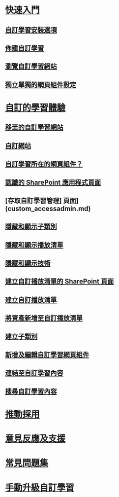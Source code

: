 # [快速入門](index.md)
## [自訂學習安裝選項](custom_setupoptions.md)
## [佈建自訂學習](custom_provision.md)
## [瀏覽自訂學習網站](sitecontent.md)
## [獨立單獨的網頁組件設定](custom_manualsetup.md)
# [自訂的學習體驗](custom_overview.md)
## [移至的自訂學習網站](custom_goto.md)
## [自訂網站](custom_edithelp.md)
## [自訂學習所在的網頁組件？](custom_whereiswebpart.md)
## [認識的 SharePoint 應用程式頁面](custom_apppages.md)
## [存取自訂學習管理] 頁面](custom_accessadmin.md)
## [隱藏和顯示子類別](custom_hideshowsub.md)
## [隱藏和顯示播放清單](custom_hideshowplaylists.md)
## [隱藏和顯示技術](custom_hideshowtech.md)
## [建立自訂播放清單的 SharePoint 頁面](custom_createnewpage.md)
## [建立自訂播放清單](custom_createnewplaylist.md)
## [將資產新增至自訂播放清單](custom_addassets.md)
## [建立子類別](custom_createnewcat.md)
## [新增及編輯自訂學習網頁組件](custom_addwebpart.md)
## [連結至自訂學習內容](custom_linking.md)
## [搜尋自訂學習內容](custom_search.md)
# [推動採用](driveadoption.md)
# [意見反應及支援](feedback.md)
# [常見問題集](faq.md)
# [手動升級自訂學習](custom_upgrade.md)

